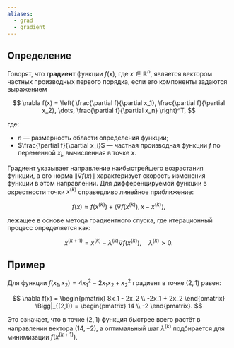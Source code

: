 ```yaml
---
aliases:
  - grad
  - gradient
---
```

## Определение
Говорят, что **градиент** функции $f(x)$, где $x \in \mathbb{R}^n$, является вектором частных производных первого порядка, если его компоненты задаются выражением

$$
\nabla f(x) = \left( \frac{\partial f}{\partial x_1}, \frac{\partial f}{\partial x_2}, \dots, \frac{\partial f}{\partial x_n} \right)^T,
$$

где:
* $n$ — размерность области определения функции;
* $\frac{\partial f}{\partial x_i}$ — частная производная функции $f$ по переменной $x_i$, вычисленная в точке $x$.

Градиент указывает направление наибыстрейшего возрастания функции, а его норма $\|\nabla f(x)\|$ характеризует скорость изменения функции в этом направлении. Для дифференцируемой функции в окрестности точки $x^{(k)}$ справедливо линейное приближение:

$$
f(x) \approx f(x^{(k)}) + \langle \nabla f(x^{(k)}), x - x^{(k)} \rangle,
$$

лежащее в основе метода градиентного спуска, где итерационный процесс определяется как:

$$
x^{(k+1)} = x^{(k)} - \lambda^{(k)} \nabla f(x^{(k)}), \quad \lambda^{(k)} > 0.
$$

## Пример
Для функции $f(x_1, x_2) = 4x_1^2 - 2x_1x_2 + x_2^2$ градиент в точке $(2, 1)$ равен:

$$
\nabla f(x) = \begin{pmatrix} 8x_1 - 2x_2 \\ -2x_1 + 2x_2 \end{pmatrix} \Bigg|_{(2,1)} = \begin{pmatrix} 14 \\ -2 \end{pmatrix}.
$$

Это означает, что в точке $(2, 1)$ функция быстрее всего растёт в направлении вектора $(14, -2)$, а оптимальный шаг $\lambda^{(k)}$ подбирается для минимизации $f(x^{(k+1)})$.